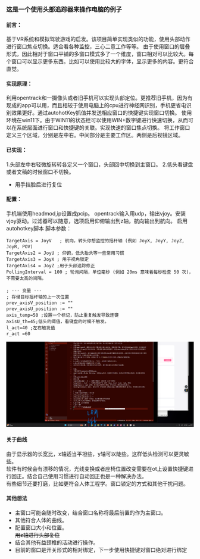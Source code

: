 ### 这是一个使用头部追踪器来操作电脑的例子
#### 前言：
基于VR系统和模拟驾驶游戏的启发。该项目简单实现类似的功能，使用头部动作进行窗口焦点切换。适合看各种监控，三心二意工作等等。
由于使用窗口的层叠形式，因此相对于窗口平铺的多窗口模式多了一个维度，窗口相对可以比较大。每个窗口可以显示更多东西。比如可以使用比较大的字体，显示更多的内容。更符合直觉。
#### 实现原理：
利用opentrack和一摄像头或者旧手机可以实现头部定位。更推荐旧手机，因为有现成的app可以用，而且相较于使用电脑上的cpu进行神经网识别，手机更省电识别效果更好。通过autohotKey抓值并发送相应窗口的快捷键实现窗口切换。
使用环境在win11下。由于WIN11的状态栏可以使用WIN+数字键进行快速切换，从而可以在系统层面进行窗口和快捷键的关联。实现快速的窗口焦点切换。
将工作窗口定义三个区域，分别是左中右。中间部分是主要工作区。两侧是后视镜区域。
#### 已实现：
1.头部左中右轻微旋转转各定义一个窗口，头部回中切换到主窗口。
2.低头看键盘或者文稿的时候窗口不切换。
- 用手挡脸后进行复位

#### 配置：
手机端使用headmod,ip设置成pcip。
opentrack输入用udp，输出vjoy。安装vjoy驱动。过滤器可以随意，选项启用仰俯输出到z轴，航向输出到航向。
启用autohotkey脚本
脚本参数：
```JoystickNumber = 2  ; 你的手柄编号 (通是 1)也可能是2
TargetAxis = JoyV   ; 航向，转头你想监控的摇杆轴 (例如 JoyX, JoyY, JoyZ, JoyR, POV)
TargetAxis2 = JoyU ; 仰俯，低头抬头等一些常用习惯
TargetAxis3 = JoyX ; 用于视角锁定   
TargetAxis4 = JoyZ ;用于头部追踪修正
PollingInterval = 100 ; 轮询间隔，单位毫秒 (例如 20ms 意味着每秒检查 50 次)，不需要太高的间隔。

; --- 变量 ---
; 存储目标摇杆轴的上一次位置
prev_axisV_position := ""
prev_axisU_position := ""
axis_temp=50 ;设置一个标记，防止重复触发导致连键
axisU_th=45;低头的阈值，看键盘的时候不触发。
l_act=40 ;左右触发值
r_act =60
```
![alt text](./img/155353.png)

#### 关于曲线
由于显示器的长宽比，x轴适当平坦些，y轴可以陡些。这样低头检测可以更灵敏些。  
软件有时候会有漂移的情况，光线变换或者座椅位置改变需要在ot上设置快捷键进行回正。结合自己使用习惯进行自动回正也是一种解决办法。  
有些细节还要打磨，比如更符合人体工程学。窗口锁定的方式和其他干扰问题。  
#### 其他想法
- 主窗口可能会随时改变，结合窗口名称将最后前置的作为主窗口。  
- 其他符合人体的曲线。  
- 配置窗口大小和位置。  
~~用z轴进行头部复位~~
- 结合其他有益颈椎的活动进行操作。
- 目前的窗口是开关形式的相对绑定，下一步使用快捷键对窗口绝对进行绑定
